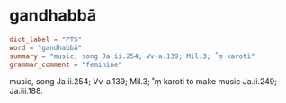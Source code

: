 # gandhabbā

``` toml
dict_label = "PTS"
word = "gandhabbā"
summary = "music, song Ja.ii.254; Vv-a.139; Mil.3; ˚ṃ karoti"
grammar_comment = "feminine"
```

music, song Ja.ii.254; Vv\-a.139; Mil.3; ˚ṃ karoti to make music Ja.ii.249; Ja.iii.188.

